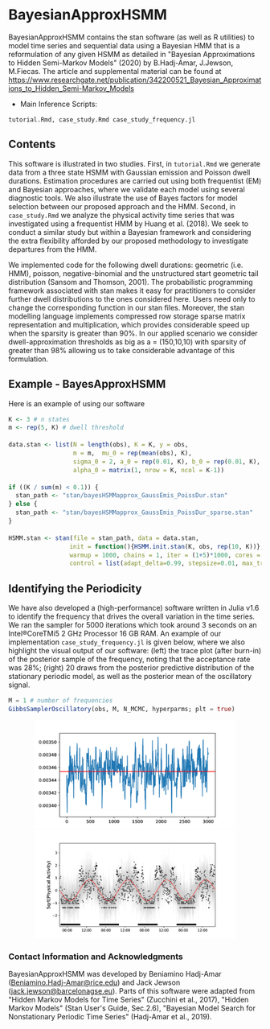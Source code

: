 # BayesianApproxHSMM

BayesianApproxHSMM contains the stan software (as well as R utilities) to model time series and sequential data using a  Bayesian  HMM that is a reformulation of any given HSMM as detailed in "Bayesian Approximations to Hidden Semi-Markov Models" (2020) by B.Hadj-Amar, J.Jewson, M.Fiecas. The article and supplemental material can be found at https://www.researchgate.net/publication/342200521_Bayesian_Approximations_to_Hidden_Semi-Markov_Models

* Main Inference Scripts:
```
tutorial.Rmd, case_study.Rmd case_study_frequency.jl
```



## Contents

This software is illustrated in two studies.  First, in `tutorial.Rmd` we generate data from a three state HSMM with Gaussian emission and Poisson dwell durations. Estimation procedures are carried out using both frequentist (EM) and Bayesian approaches, where we validate each model using several diagnostic tools. We also illustrate the use of Bayes factors for model selection between our proposed approach and the HMM. Second, in `case_study.Rmd` we analyze the physical activity time series that was investigated using a frequentist HMM by Huang et al. (2018). We seek to conduct a similar study but within a Bayesian framework and considering the 
extra flexibility afforded by our proposed methodology to investigate departures from the HMM. 


We implemented code for the following dwell durations: geometric (i.e. HMM), poisson, negative-binomial and the unstructured start geometric tail distribution (Sansom and Thomson, 2001). The probabilistic programming framework associated with stan makes it easy for practitioners to consider further dwell distributions to the ones considered here. Users need only to change the corresponding function in our stan files. Moreover, the stan modelling language implements compressed row storage sparse matrix representation and multiplication, which provides considerable speed up when the sparsity is greater than 90%.
In our applied scenario we consider dwell-approximation thresholds as big as a = (150,10,10) with sparsity of greater than 98% allowing us to take considerable advantage of this formulation.

## Example - BayesApproxHSMM

Here is an example of using our software

```r
K <- 3 # n states 
m <- rep(5, K) # dwell threshold

data.stan <- list(N = length(obs), K = K, y = obs,
                  m = m,  mu_0 = rep(mean(obs), K), 
                  sigma_0 = 2, a_0 = rep(0.01, K), b_0 = rep(0.01, K),
                  alpha_0 = matrix(1, nrow = K, ncol = K-1))

if ((K / sum(m) < 0.1)) {
  stan_path <- "stan/bayesHSMMapprox_GaussEmis_PoissDur.stan"
} else {
  stan_path <- "stan/bayesHSMMapprox_GaussEmis_PoissDur_sparse.stan"
}

HSMM.stan <- stan(file = stan_path, data = data.stan, 
                 init = function(){HSMM.init.stan(K, obs, rep(10, K))}, 
                 warmup = 1000, chains = 1, iter = (1+5)*1000, cores = 1, 
                 control = list(adapt_delta=0.99, stepsize=0.01, max_treedepth = 20))
```


## Identifying the Periodicity 

We have also developed a (high-performance) software written  in  Julia  v1.6  to identify the frequency that drives the overall variation in the  time series. We ran  the  sampler  for  5000 iterations  which took around 3 seconds on an Intel®CoreTMi5 2 GHz Processor 16 GB RAM. An example of our implementation `case_study_frequency.jl` is given below, where we also highlight the visual output of our software: (left) the trace plot (after burn-in) of the posterior sample of the frequency, noting that the acceptance rate was 28%; (right) 20 draws from the posterior predictive distribution of the stationary periodic model, as well as the posterior mean of the oscillatory signal.



```julia
M = 1 # number of frequencies
GibbsSamplerOscillatory(obs, M, N_MCMC, hyperparms; plt = true)
```

<p align="center">
<img src="https://github.com/Beniamino92/BayesianApproxHSMM/blob/master/figures/posterior_freq.png" width="400" heigth="400"/> <img src="https://github.com/Beniamino92/BayesianApproxHSMM/blob/master/figures/posterior_pred_freq.png" width="400" heigth="400"/>
</p>


### Contact Information and Acknowledgments

BayesianApproxHSMM was developed by Beniamino Hadj-Amar (Beniamino.Hadj-Amar@rice.edu) and Jack Jewson (jack.jewson@barcelonagse.eu). 
Parts of this software were adapted from "Hidden Markov Models for Time Series" (Zucchini et al., 2017), "Hidden Markov Models" (Stan User's Guide, Sec.2.6), "Bayesian Model Search for Nonstationary Periodic Time Series" (Hadj-Amar et al., 2019).



